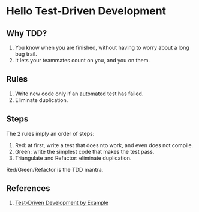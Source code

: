 # Hello Test-Driven Development

## Why TDD?

1. You know when you are finished, without having to worry about a long bug trail.
2. It lets your teammates count on you, and you on them.

## Rules

1. Write new code only if an automated test has failed.
2. Eliminate duplication.

## Steps

The 2 rules imply an order of steps:
1. Red: at first, write a test that does nto work, and even does not compile.
2. Green: write the simplest code that makes the test pass.
3. Triangulate and Refactor: eliminate duplication.

Red/Green/Refactor is the TDD mantra.

## References

1. [Test-Driven Development by Example](./docs/ttd-by-example-Kent-Beck.pdf)